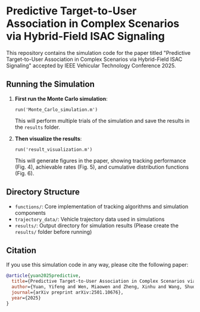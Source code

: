 # Predictive Target-to-User Association in Complex Scenarios via Hybrid-Field ISAC Signaling

This repository contains the simulation code for the paper titled "Predictive Target-to-User Association in Complex
Scenarios via Hybrid-Field ISAC Signaling" accepted by IEEE Vehicular Technology Conference 2025.

## Running the Simulation

1. **First run the Monte Carlo simulation**:
   ```
   run('Monte_Carlo_simulation.m')
   ```
   This will perform multiple trials of the simulation and save the results in the `results` folder.

2. **Then visualize the results**:
   ```
   run('result_visualization.m')
   ```
   This will generate figures in the paper, showing tracking performance (Fig. 4), achievable rates (Fig. 5), and cumulative distribution functions (Fig. 6).

## Directory Structure

- `functions/`: Core implementation of tracking algorithms and simulation components
- `trajectory_data/`: Vehicle trajectory data used in simulations
- `results/`: Output directory for simulation results (Please create the `results/` folder before running)

## Citation

If you use this simulation code in any way, please cite the following paper:
```bibtex
@article{yuan2025predictive,
  title={Predictive Target-to-User Association in Complex Scenarios via Hybrid-Field ISAC Signaling},
  author={Yuan, Yifeng and Wen, Miaowen and Zheng, Xinhu and Wang, Shuoyao and Gao, Shijian},
  journal={arXiv preprint arXiv:2501.10676},
  year={2025}
}

